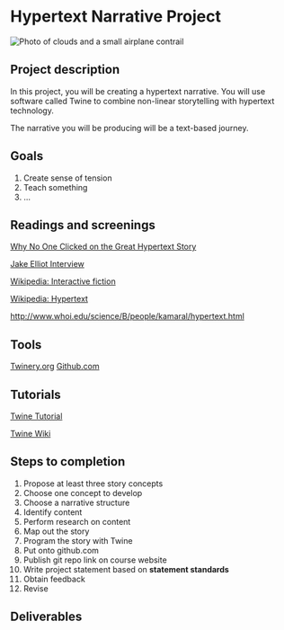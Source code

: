 # Hypertext Narrative Project
![Photo of clouds and a small airplane contrail](https://unsplash.it/3000/1500?image=38)
## Project description
 In this project, you will be creating a hypertext narrative. You will use software called Twine to combine non-linear storytelling with hypertext technology. 
 
 The narrative you will be producing will be a text-based journey.
 
## Goals
1. Create sense of tension
2. Teach something
3. ...
 
## Readings and screenings

[Why No One Clicked on the Great Hypertext Story](http://www.wired.com/2013/04/hypertext/)

[Jake Elliot Interview](http://gameological.com/2013/01/jake-elliott-writer-and-designer-of-kentucky-route-zero/)

[Wikipedia: Interactive fiction](https://en.wikipedia.org/wiki/Interactive_fiction)

[Wikipedia: Hypertext](https://en.wikipedia.org/wiki/Hypertext)

http://www.whoi.edu/science/B/people/kamaral/hypertext.html

## Tools
[Twinery.org](https://twinery.org/)
[Github.com](http://github.com)

## Tutorials
[Twine Tutorial](http://www.auntiepixelante.com/twine/)

[Twine Wiki](http://twinery.org/wiki/twine2:guide)
## Steps to completion 
1. Propose at least three story concepts
2. Choose one concept to develop
3. Choose a narrative structure
4. Identify content
5. Perform research on content
6. Map out the story
7. Program the story with Twine
8. Put onto github.com
9. Publish git repo link on course website
10. Write project statement based on **statement standards**
11. Obtain feedback
12. Revise

## Deliverables

